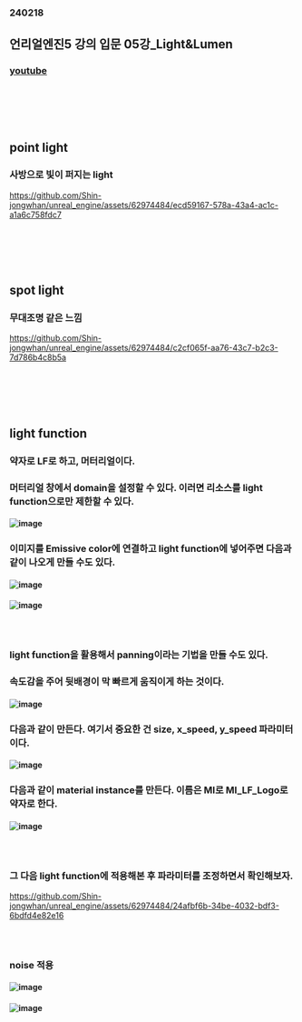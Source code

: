 ### 240218
## 언리얼엔진5 강의 입문 05강_Light&Lumen
### [youtube](https://www.youtube.com/watch?v=azMt_FmoXDg&list=PLxN-zf3BqZZl5dtnX0bgqYf8LDM3rn-Hs&index=6)
### <br/><br/><br/>

## point light
### 사방으로 빛이 퍼지는 light

https://github.com/Shin-jongwhan/unreal_engine/assets/62974484/ecd59167-578a-43a4-ac1c-a1a6c758fdc7
### <br/><br/><br/>

## spot light
### 무대조명 같은 느낌

https://github.com/Shin-jongwhan/unreal_engine/assets/62974484/c2cf065f-aa76-43c7-b2c3-7d786b4c8b5a
### <br/><br/><br/>

## light function
### 약자로 LF로 하고, 머터리얼이다.
### 머터리얼 창에서 domain을 설정할 수 있다. 이러면 리소스를 light function으로만 제한할 수 있다.
#### ![image](https://github.com/Shin-jongwhan/unreal_engine/assets/62974484/0c9a5266-f8f3-499c-b999-f7ed19665413)
### 이미지를 Emissive color에 연결하고 light function에 넣어주면 다음과 같이 나오게 만들 수도 있다.
#### ![image](https://github.com/Shin-jongwhan/unreal_engine/assets/62974484/2fdd5b9d-9ce1-453a-a939-458739eb4410)
#### ![image](https://github.com/Shin-jongwhan/unreal_engine/assets/62974484/6c1cf3d5-2feb-4ab2-8350-568f4d5addb4)
### <br/>

### light function을 활용해서 panning이라는 기법을 만들 수도 있다.
### 속도감을 주어 뒷배경이 막 빠르게 움직이게 하는 것이다.
#### ![image](https://github.com/Shin-jongwhan/unreal_engine/assets/62974484/62fbf538-d5a1-44cc-974f-d8701ce5fdbe)
### 다음과 같이 만든다. 여기서 중요한 건 size, x_speed, y_speed 파라미터이다.
#### ![image](https://github.com/Shin-jongwhan/unreal_engine/assets/62974484/57b1f01d-3065-403f-a2b1-c73560d98808)

### 다음과 같이 material instance를 만든다. 이름은 MI로 MI_LF_Logo로 약자로 한다.
#### ![image](https://github.com/Shin-jongwhan/unreal_engine/assets/62974484/25538ab7-bed8-4319-9154-cd2d22d93d26)
### <br/>

### 그 다음 light function에 적용해본 후 파라미터를 조정하면서 확인해보자.

https://github.com/Shin-jongwhan/unreal_engine/assets/62974484/24afbf6b-34be-4032-bdf3-6bdfd4e82e16
### <br/>

### noise 적용
#### ![image](https://github.com/Shin-jongwhan/unreal_engine/assets/62974484/b8b7e6b7-5c3a-435c-be52-010435580716)
#### ![image](https://github.com/Shin-jongwhan/unreal_engine/assets/62974484/9b5445ec-96fb-4642-9a25-6815487842e9)
### <br/><br/><br/>
